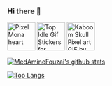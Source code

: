 ### Hi there 👋

<!--
**MedAmineFouzai/MedAmineFouzai** is a ✨ _special_ ✨ repository because its `README.md` (this file) appears on your GitHub profile.

Here are some ideas to get you started:

- 🔭 I’m currently working on ...
- 🌱 I’m currently learning ...
- 👯 I’m looking to collaborate on ...
- 🤔 I’m looking for help with ...
- 💬 Ask me about ...
- 📫 How to reach me: ...
- 😄 Pronouns: ...
- ⚡ Fun fact: ...
-->
<p float="left">
 <img src="https://github.githubassets.com/images/modules/site/sponsors/pixel-mona-heart.gif" alt="Pixel Mona heart" width="64" height="64">
  <img alt="Top Idle Gif Stickers for Android &amp; iOS | Gfycat" class="n3VNCb" src="https://thumbs.gfycat.com/DeadAshamedCaimanlizard-max-1mb.gif" data-noaft="1" jsname="HiaYvf" jsaction="load:XAeZkd,gvK6lb;" width="64" height="64"> 
 <img alt="Kaboom Skull Pixel art GIF by MirandaEll on DeviantArt" class="n3VNCb" src="https://images-wixmp-ed30a86b8c4ca887773594c2.wixmp.com/f/43a14ae7-38bd-4670-a62a-c0b84942569f/d9kg1mt-256f5a20-ed9d-4d81-8932-1c32150532bf.gif?token=eyJ0eXAiOiJKV1QiLCJhbGciOiJIUzI1NiJ9.eyJzdWIiOiJ1cm46YXBwOiIsImlzcyI6InVybjphcHA6Iiwib2JqIjpbW3sicGF0aCI6IlwvZlwvNDNhMTRhZTctMzhiZC00NjcwLWE2MmEtYzBiODQ5NDI1NjlmXC9kOWtnMW10LTI1NmY1YTIwLWVkOWQtNGQ4MS04OTMyLTFjMzIxNTA1MzJiZi5naWYifV1dLCJhdWQiOlsidXJuOnNlcnZpY2U6ZmlsZS5kb3dubG9hZCJdfQ.gvwN9xVOH39mRdWy_LX6g5h8Xb3MZztA_e_RhGSIPcc" data-noaft="1" jsname="HiaYvf" jsaction="load:XAeZkd,gvK6lb;" width="64" height="64">

</p>
<p float="left">
 
[![MedAmineFouzai's github stats](https://github-readme-stats.vercel.app/api?username=MedAmineFouzai&show_icons=true)](https://github.com/MedAmineFouzai)

[![Top Langs](https://github-readme-stats.vercel.app/api/top-langs/?username=MedAmineFouzai&show_icons=true)](https://github.com/anuraghazra/github-readme-stats)
</p>
